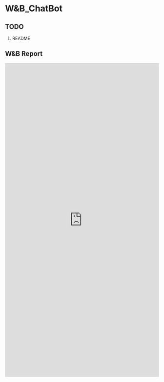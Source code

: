 # W&B_ChatBot

## TODO

1.  README

## W&B Report

<div><iframe src="https://wandb.ai/e_hossam96/LLMApp/reports/LLMApp-Run-Tracers--Vmlldzo2NTkzNzMx" style="border:none;height:1024px;width:100%"></iframe></div>
